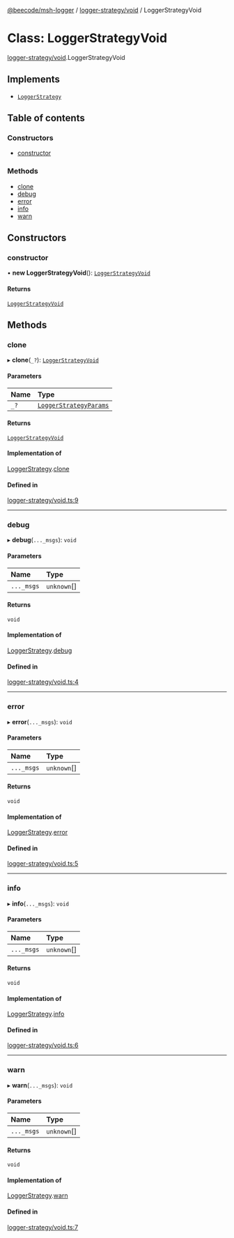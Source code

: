 [@beecode/msh-logger](../README.md) / [logger-strategy/void](../modules/logger_strategy_void.md) / LoggerStrategyVoid

# Class: LoggerStrategyVoid

[logger-strategy/void](../modules/logger_strategy_void.md).LoggerStrategyVoid

## Implements

- [`LoggerStrategy`](../interfaces/logger_strategy.LoggerStrategy.md)

## Table of contents

### Constructors

- [constructor](logger_strategy_void.LoggerStrategyVoid.md#constructor)

### Methods

- [clone](logger_strategy_void.LoggerStrategyVoid.md#clone)
- [debug](logger_strategy_void.LoggerStrategyVoid.md#debug)
- [error](logger_strategy_void.LoggerStrategyVoid.md#error)
- [info](logger_strategy_void.LoggerStrategyVoid.md#info)
- [warn](logger_strategy_void.LoggerStrategyVoid.md#warn)

## Constructors

### constructor

• **new LoggerStrategyVoid**(): [`LoggerStrategyVoid`](logger_strategy_void.LoggerStrategyVoid.md)

#### Returns

[`LoggerStrategyVoid`](logger_strategy_void.LoggerStrategyVoid.md)

## Methods

### clone

▸ **clone**(`_?`): [`LoggerStrategyVoid`](logger_strategy_void.LoggerStrategyVoid.md)

#### Parameters

| Name | Type |
| :------ | :------ |
| `_?` | [`LoggerStrategyParams`](../modules/logger_strategy.md#loggerstrategyparams) |

#### Returns

[`LoggerStrategyVoid`](logger_strategy_void.LoggerStrategyVoid.md)

#### Implementation of

[LoggerStrategy](../interfaces/logger_strategy.LoggerStrategy.md).[clone](../interfaces/logger_strategy.LoggerStrategy.md#clone)

#### Defined in

[logger-strategy/void.ts:9](https://github.com/beecode-rs/msh-logger/blob/4fbfbd0/src/logger-strategy/void.ts#L9)

___

### debug

▸ **debug**(`..._msgs`): `void`

#### Parameters

| Name | Type |
| :------ | :------ |
| `..._msgs` | `unknown`[] |

#### Returns

`void`

#### Implementation of

[LoggerStrategy](../interfaces/logger_strategy.LoggerStrategy.md).[debug](../interfaces/logger_strategy.LoggerStrategy.md#debug)

#### Defined in

[logger-strategy/void.ts:4](https://github.com/beecode-rs/msh-logger/blob/4fbfbd0/src/logger-strategy/void.ts#L4)

___

### error

▸ **error**(`..._msgs`): `void`

#### Parameters

| Name | Type |
| :------ | :------ |
| `..._msgs` | `unknown`[] |

#### Returns

`void`

#### Implementation of

[LoggerStrategy](../interfaces/logger_strategy.LoggerStrategy.md).[error](../interfaces/logger_strategy.LoggerStrategy.md#error)

#### Defined in

[logger-strategy/void.ts:5](https://github.com/beecode-rs/msh-logger/blob/4fbfbd0/src/logger-strategy/void.ts#L5)

___

### info

▸ **info**(`..._msgs`): `void`

#### Parameters

| Name | Type |
| :------ | :------ |
| `..._msgs` | `unknown`[] |

#### Returns

`void`

#### Implementation of

[LoggerStrategy](../interfaces/logger_strategy.LoggerStrategy.md).[info](../interfaces/logger_strategy.LoggerStrategy.md#info)

#### Defined in

[logger-strategy/void.ts:6](https://github.com/beecode-rs/msh-logger/blob/4fbfbd0/src/logger-strategy/void.ts#L6)

___

### warn

▸ **warn**(`..._msgs`): `void`

#### Parameters

| Name | Type |
| :------ | :------ |
| `..._msgs` | `unknown`[] |

#### Returns

`void`

#### Implementation of

[LoggerStrategy](../interfaces/logger_strategy.LoggerStrategy.md).[warn](../interfaces/logger_strategy.LoggerStrategy.md#warn)

#### Defined in

[logger-strategy/void.ts:7](https://github.com/beecode-rs/msh-logger/blob/4fbfbd0/src/logger-strategy/void.ts#L7)
